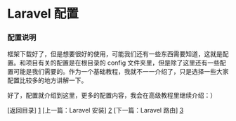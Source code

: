 Laravel 配置
=====

### 配置说明
框架下载好了，但是想要很好的使用，可能我们还有一些东西需要知道，这就是配置。和项目有关的配置是在根目录的 config 文件夹里，但是除了这里还有一些配置可能是我们需要的。作为一个基础教程，我就不一一介绍了，只是选择一些大家配置比较多的地方讲解一下。


好了，配置就介绍到这里，更多的配置内容，我会在高级教程里继续介绍：）


[返回目录] [1]
[上一篇：Laravel 安装] [2]
[下一篇：Laravel 路由] [3]



[1]: https://github.com/maliang/LikeLaravel "返回目录"
[2]: https://github.com/maliang/LikeLaravel/blob/master/base/install.md "Laravel 安装"
[3]: https://github.com/maliang/LikeLaravel/blob/master/base/routes.md "Laravel 路由"

